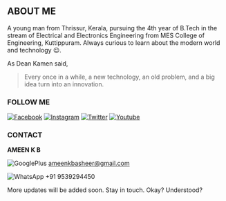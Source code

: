 ## ABOUT ME
A young man from Thrissur, Kerala, pursuing the 4th year of B.Tech in the stream of Electrical and Electronics Engineering from MES College of Engineering, Kuttippuram. Always curious to learn about the modern world and technology :wink:.

As Dean Kamen said, 
> Every once in a while, a new technology, an old problem, and a big idea turn into an innovation.

### FOLLOW ME
[![Facebook](https://cdn1.iconfinder.com/data/icons/lumin-social-media-icons/512/Facebook-64.png)](https://facebook.com/ameintruztmi)
[![Instagram](https://cdn1.iconfinder.com/data/icons/lumin-social-media-icons/512/Instagram-64.png)](https://www.instagram.com/ameintruztmi)
[![Twitter](https://cdn1.iconfinder.com/data/icons/lumin-social-media-icons/512/Twitter-64.png)](https://twitter.com/AmeinTruztme)
[![Youtube](https://cdn1.iconfinder.com/data/icons/lumin-social-media-icons/512/youtube-64.png)](https://www.youtube.com/channel/UCh27FNyx4hxOgZCwAtZgn8g?view_as=subscriber)

### CONTACT
**AMEEN K B**

![GooglePlus](https://cdn0.iconfinder.com/data/icons/most-usable-logos/120/google-32.png) ameenkbasheer@gmail.com

![WhatsApp](https://cdn0.iconfinder.com/data/icons/most-usable-logos/120/Whats_App-32.png) +91 9539294450

More updates will be added soon. Stay in touch.
Okay?
Understood?
